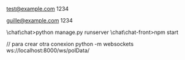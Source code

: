 

test@example.com
1234

guille@example.com
1234


\chat\chat>python manage.py runserver
\chat\chat-front>npm start



// para crear otra conexion
python -m websockets ws://localhost:8000/ws/polData/
